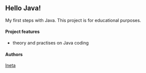 ## Hello Java!

My first steps with Java. This project is for educational purposes.

#### Project features
- theory and practises on Java coding

#### Authors
[Ineta](https://github.com/InetaVei)
